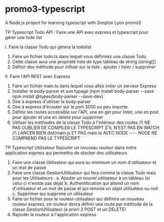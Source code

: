 # promo3-typescript
A Node.js project for learning typescript with Simplon Lyon promo3


TP Typescript Todo API :
Faire une API avec express et typescript pour gérer une todo list


I. Faire la classe Todo qui gérera la todolist
1) Faire un fichier todo.ts dans lequel vous définirez une classe Todo
2) Cette classe aura une propriété liste de type tableau de string (string[])
3) Définir des méthode pour influer sur la liste : ajouter / lister / supprimer

II. Faire l'API REST avec Express
1) Faire un fichier main.ts dans lequel vous allez créer un serveur Express 
2) Installer le body-parser et son typage (npm install body-parser --save     npm install @types/body-parser --save-dev)
3) Dire à express d'utiliser le body-parser
4) Dire à express d'écouter sur le port 3000 ou peu importe
5) Définir les routes accessible sur l'API, une en get pour lister, une en post pour ajouter et une en delete pour supprimer
6) Utiliser les méthodes de la classe Todo à l'intérieur des routes
/!\ NE PAS OUBLIER DE COMPILER LE TYPESCRIPT S'IL N'EST PAS EN WATCH
/!\ LANCER BIEN dist/main.js ET PAS main.ts AVEC NODE ---- NODE NE COMPREND PAS LE TYPESCRIPT


TP Typescript Utilisateur
Rajouter un nouveau routeur dans notre application express qui permettra de stocker des utilisateurs
1) Faire une classe Utilisateur qui aura au minimum un nom d'utilisateur et un mot de passe
2) Faire une classe GestionUtilisateur qui fera comme la classe Todo mais pour les Utilisateurs :
a. Ajouter un nouvel utilisateur à un tableau (si celui ci n'existe pas déjà)
b. Authentitication qui attend un nom d'utilisateur et un mot de passe et qui renvoie un objet utilisateur ou null
c. Supprimer qui supprime un utilisateur
3) Faire un fichier pour le routeur-utilisateur qui définira un nouveau routeur express, ce routeur devra définir une route par méthode de la classe GestionUtilisateur (à priori 2 POST et un DELETE)
4) Rajouter le routeur à l'application express